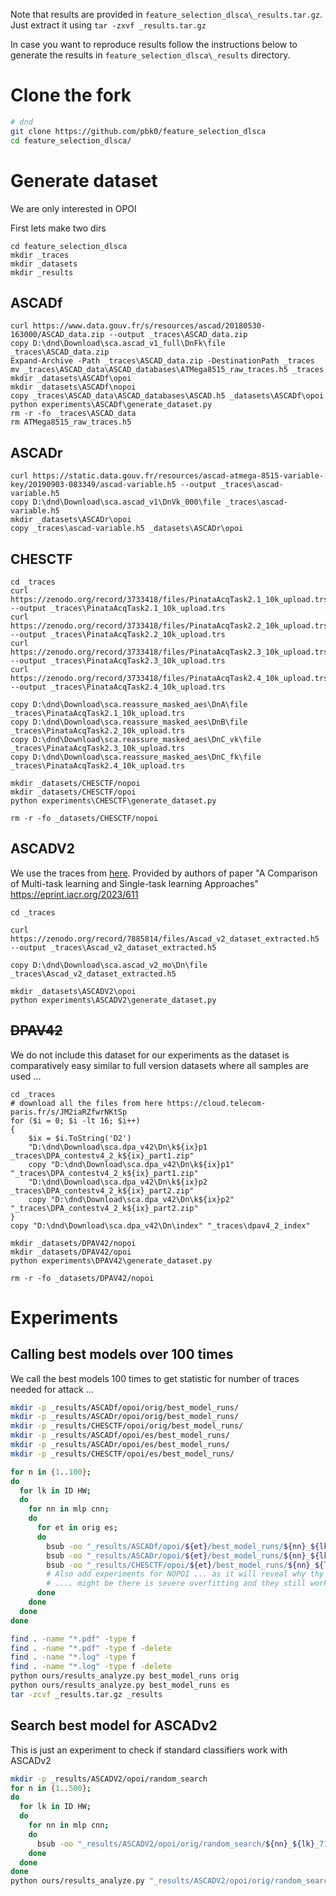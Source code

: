 

Note that results are provided in `feature_selection_dlsca\_results.tar.gz`. Just extract it using `tar -zxvf _results.tar.gz`

In case you want to reproduce results follow the instructions below to generate the results in `feature_selection_dlsca\_results` directory.

# Clone the fork

```bash
# dnd
git clone https://github.com/pbk0/feature_selection_dlsca
cd feature_selection_dlsca/
```

# Generate dataset

We are only interested in OPOI

First lets make two dirs

```pwsh
cd feature_selection_dlsca
mkdir _traces
mkdir _datasets
mkdir _results
```

## ASCADf

```pwsh
curl https://www.data.gouv.fr/s/resources/ascad/20180530-163000/ASCAD_data.zip --output _traces\ASCAD_data.zip
copy D:\dnd\Download\sca.ascad_v1_full\DnFk\file _traces\ASCAD_data.zip
Expand-Archive -Path _traces\ASCAD_data.zip -DestinationPath _traces
mv _traces\ASCAD_data\ASCAD_databases\ATMega8515_raw_traces.h5 _traces
mkdir _datasets\ASCADf\opoi
mkdir _datasets\ASCADf\nopoi
copy _traces\ASCAD_data\ASCAD_databases\ASCAD.h5 _datasets\ASCADf\opoi
python experiments\ASCADf\generate_dataset.py
rm -r -fo _traces\ASCAD_data
rm ATMega8515_raw_traces.h5
```


## ASCADr

```pwsh
curl https://static.data.gouv.fr/resources/ascad-atmega-8515-variable-key/20190903-083349/ascad-variable.h5 --output _traces\ascad-variable.h5
copy D:\dnd\Download\sca.ascad_v1\DnVk_000\file _traces\ascad-variable.h5
mkdir _datasets\ASCADr\opoi
copy _traces\ascad-variable.h5 _datasets\ASCADr\opoi
```


## CHESCTF

```pwsh
cd _traces
curl https://zenodo.org/record/3733418/files/PinataAcqTask2.1_10k_upload.trs --output _traces\PinataAcqTask2.1_10k_upload.trs
curl https://zenodo.org/record/3733418/files/PinataAcqTask2.2_10k_upload.trs --output _traces\PinataAcqTask2.2_10k_upload.trs
curl https://zenodo.org/record/3733418/files/PinataAcqTask2.3_10k_upload.trs --output _traces\PinataAcqTask2.3_10k_upload.trs
curl https://zenodo.org/record/3733418/files/PinataAcqTask2.4_10k_upload.trs --output _traces\PinataAcqTask2.4_10k_upload.trs

copy D:\dnd\Download\sca.reassure_masked_aes\DnA\file _traces\PinataAcqTask2.1_10k_upload.trs
copy D:\dnd\Download\sca.reassure_masked_aes\DnB\file _traces\PinataAcqTask2.2_10k_upload.trs
copy D:\dnd\Download\sca.reassure_masked_aes\DnC_vk\file _traces\PinataAcqTask2.3_10k_upload.trs
copy D:\dnd\Download\sca.reassure_masked_aes\DnC_fk\file _traces\PinataAcqTask2.4_10k_upload.trs

mkdir _datasets/CHESCTF/nopoi
mkdir _datasets/CHESCTF/opoi
python experiments\CHESCTF\generate_dataset.py

rm -r -fo _datasets/CHESCTF/nopoi
```


## ASCADV2

We use the traces from [here](https://zenodo.org/record/7885814). 
Provided by authors of paper "A Comparison of Multi-task learning and Single-task learning Approaches"
https://eprint.iacr.org/2023/611

```pwsh
cd _traces

curl https://zenodo.org/record/7885814/files/Ascad_v2_dataset_extracted.h5 --output _traces\Ascad_v2_dataset_extracted.h5

copy D:\dnd\Download\sca.ascad_v2_mo\Dn\file _traces\Ascad_v2_dataset_extracted.h5

mkdir _datasets\ASCADV2\opoi
python experiments\ASCADV2\generate_dataset.py
```

## ~~DPAV42~~

We do not include this dataset for our experiments as the dataset is comparatively easy similar to full version datasets where all samples are used ...

```pwsh
cd _traces
# download all the files from here https://cloud.telecom-paris.fr/s/JM2iaRZfwrNKtSp
for ($i = 0; $i -lt 16; $i++)
{
    $ix = $i.ToString('D2')
    "D:\dnd\Download\sca.dpa_v42\Dn\k${ix}p1 _traces\DPA_contestv4_2_k${ix}_part1.zip"
    copy "D:\dnd\Download\sca.dpa_v42\Dn\k${ix}p1" "_traces\DPA_contestv4_2_k${ix}_part1.zip"
    "D:\dnd\Download\sca.dpa_v42\Dn\k${ix}p2 _traces\DPA_contestv4_2_k${ix}_part2.zip"
    copy "D:\dnd\Download\sca.dpa_v42\Dn\k${ix}p2" "_traces\DPA_contestv4_2_k${ix}_part2.zip"
}
copy "D:\dnd\Download\sca.dpa_v42\Dn\index" "_traces\dpav4_2_index"

mkdir _datasets/DPAV42/nopoi
mkdir _datasets/DPAV42/opoi
python experiments\DPAV42\generate_dataset.py

rm -r -fo _datasets/DPAV42/nopoi
```


# Experiments

## Calling best models over 100 times

We call the best models 100 times to get statistic for number of traces needed for attack ...

```bash
mkdir -p _results/ASCADf/opoi/orig/best_model_runs/
mkdir -p _results/ASCADr/opoi/orig/best_model_runs/
mkdir -p _results/CHESCTF/opoi/orig/best_model_runs/
mkdir -p _results/ASCADf/opoi/es/best_model_runs/
mkdir -p _results/ASCADr/opoi/es/best_model_runs/
mkdir -p _results/CHESCTF/opoi/es/best_model_runs/

for n in {1..100}; 
do
  for lk in ID HW;
  do
    for nn in mlp cnn;
    do 
      for et in orig es;
      do
        bsub -oo "_results/ASCADf/opoi/${et}/best_model_runs/${nn}_${lk}_700_${n}.log" python experiments/ASCADf/test_best_models.py ${lk} ${nn} OPOI 700 0 ${et} ${n}
        bsub -oo "_results/ASCADr/opoi/${et}/best_model_runs/${nn}_${lk}_700_${n}.log" python experiments/ASCADr/test_best_models.py ${lk} ${nn} OPOI 1400 0 ${et} ${n}
        bsub -oo "_results/CHESCTF/opoi/${et}/best_model_runs/${nn}_${lk}_700_${n}.log" python experiments/CHESCTF/test_best_models.py ${lk} ${nn} OPOI 4000 0 ${et} ${n}
        # Also add experiments for NOPOI ... as it will reveal why thy work with one trace
        # .... might be there is severe overfitting and they still work
      done
    done
  done
done

find . -name "*.pdf" -type f
find . -name "*.pdf" -type f -delete
find . -name "*.log" -type f
find . -name "*.log" -type f -delete
python ours/results_analyze.py best_model_runs orig
python ours/results_analyze.py best_model_runs es
tar -zcvf _results.tar.gz _results

```




## Search best model for ASCADv2

This is just an experiment to check if standard classifiers work with ASCADv2

```bash
mkdir -p _results/ASCADV2/opoi/random_search
for n in {1..500}; 
do
  for lk in ID HW;
  do 
    for nn in mlp cnn;
    do
      bsub -oo "_results/ASCADV2/opoi/orig/random_search/${nn}_${lk}_7181_${n}.log" python experiments/ASCADV2/random_search.py ${lk} ${nn} OPOI 7181 True 0 ${n}
    done
  done
done
python ours/results_analyze.py "_results/ASCADV2/opoi/orig/random_search"
```